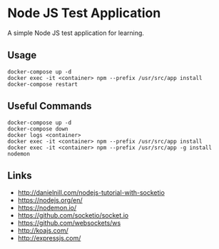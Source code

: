 # Node JS Test Application
A simple Node JS test application for learning.

## Usage
```
docker-compose up -d
docker exec -it <container> npm --prefix /usr/src/app install
docker-compose restart
```

## Useful Commands
```
docker-compose up -d
docker-compose down
docker logs <container>
docker exec -it <container> npm --prefix /usr/src/app install
docker exec -it <container> npm --prefix /usr/src/app -g install nodemon
```

## Links
- http://danielnill.com/nodejs-tutorial-with-socketio
- https://nodejs.org/en/
- https://nodemon.io/
- https://github.com/socketio/socket.io
- https://github.com/websockets/ws
- http://koajs.com/
- http://expressjs.com/

